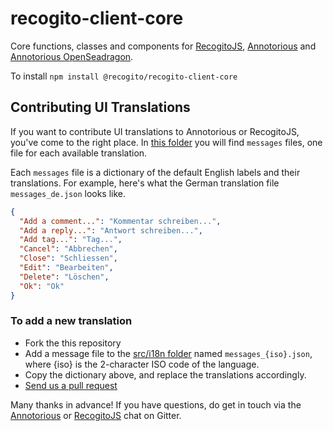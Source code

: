 # recogito-client-core

Core functions, classes and components for [RecogitoJS](https://github.com/recogito/recogito-js), 
[Annotorious](https://github.com/recogito/annotorious) and [Annotorious OpenSeadragon](https://github.com/recogito/annotorious-openseadragon).

To install `npm install @recogito/recogito-client-core`

## Contributing UI Translations

If you want to contribute UI translations to Annotorious or RecogitoJS, you've come to the right place.
In [this folder](https://github.com/recogito/recogito-client-core/tree/master/src/i18n) 
you will find `messages` files, one file for each available translation. 

Each `messages` file is a dictionary of the default English labels and their translations. For example, 
here's what the German translation file `messages_de.json` looks like.

```json
{
  "Add a comment...": "Kommentar schreiben...",
  "Add a reply...": "Antwort schreiben...",
  "Add tag...": "Tag...",
  "Cancel": "Abbrechen",
  "Close": "Schliessen",
  "Edit": "Bearbeiten",
  "Delete": "Löschen",
  "Ok": "Ok"
}
``` 

### To add a new translation

- Fork the this repository
- Add a message file to the [src/i18n folder](https://github.com/recogito/recogito-client-core/tree/master/src/i18n) 
  named `messages_{iso}.json`, where {iso} is the 2-character ISO code of the language.
- Copy the dictionary above, and replace the translations accordingly.
- [Send us a pull request](https://www.freecodecamp.org/news/how-to-make-your-first-pull-request-on-github-3/)

Many thanks in advance! If you have questions, do get in touch via the [Annotorious](https://gitter.im/recogito/annotorious) or 
[RecogitoJS](https://gitter.im/recogito/recogito-js) chat on Gitter. 


